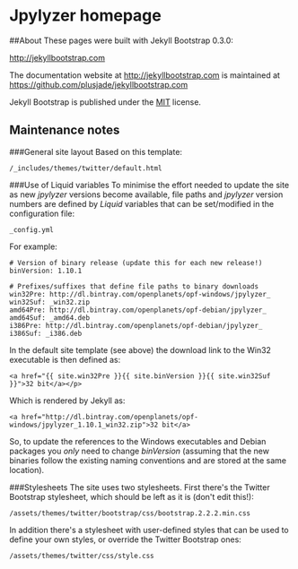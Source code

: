 # Jpylyzer homepage

##About
These pages were built with Jekyll Bootstrap 0.3.0:

<http://jekyllbootstrap.com>

The documentation website at <http://jekyllbootstrap.com> is maintained at https://github.com/plusjade/jekyllbootstrap.com

Jekyll Bootstrap is published under the [MIT](http://opensource.org/licenses/MIT) license.

## Maintenance notes

###General site layout
Based on this template:

    /_includes/themes/twitter/default.html

###Use of Liquid variables
To minimise the effort needed to update the site as new *jpylyzer* versions become available, file paths and *jpylyzer* version numbers are defined by *Liquid* variables that can be set/modified in the configuration file:

    _config.yml

For example:
    
    # Version of binary release (update this for each new release!)
    binVersion: 1.10.1
    
    # Prefixes/suffixes that define file paths to binary downloads
    win32Pre: http://dl.bintray.com/openplanets/opf-windows/jpylyzer_
    win32Suf: _win32.zip
    amd64Pre: http://dl.bintray.com/openplanets/opf-debian/jpylyzer_
    amd64Suf: _amd64.deb
    i386Pre: http://dl.bintray.com/openplanets/opf-debian/jpylyzer_
    i386Suf: _i386.deb

In the default site template (see above) the download link to the Win32 executable is then defined as:

    <a href="{{ site.win32Pre }}{{ site.binVersion }}{{ site.win32Suf }}">32 bit</a></p>

Which is rendered by Jekyll as:

    <a href="http://dl.bintray.com/openplanets/opf-windows/jpylyzer_1.10.1_win32.zip">32 bit</a>

So, to update the references to the Windows executables and Debian packages you *only* need to change *binVersion* (assuming that the new binaries follow the existing naming conventions and are stored at the same location).

###Stylesheets
The site uses two stylesheets. First there's the Twitter Bootstrap stylesheet, which should be left as it is (don't edit this!):

    /assets/themes/twitter/bootstrap/css/bootstrap.2.2.2.min.css

In addition there's a stylesheet with user-defined styles that can be used to define your own styles, or override the Twitter Bootstrap ones:

    /assets/themes/twitter/css/style.css
